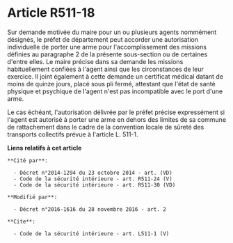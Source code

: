 # Article R511-18

Sur demande motivée du maire pour un ou plusieurs agents nommément désignés, le préfet de département peut accorder une
autorisation individuelle de porter une arme pour l'accomplissement des missions définies au paragraphe 2 de la présente
sous-section ou de certaines d'entre elles. Le maire précise dans sa demande les missions habituellement confiées à l'agent
ainsi que les circonstances de leur exercice. Il joint également à cette demande un certificat médical datant de moins de
quinze jours, placé sous pli fermé, attestant que l'état de santé physique et psychique de l'agent n'est pas incompatible
avec le port d'une arme. 

Le cas échéant, l'autorisation délivrée par le préfet précise expressément si l'agent est autorisé à porter une arme en
dehors des limites de sa commune de rattachement dans le cadre de la convention locale de sûreté des transports collectifs
prévue à l'article L. 511-1.

**Liens relatifs à cet article**

	**Cité par**:

	  - Décret n°2014-1294 du 23 octobre 2014 - art. (VD)
	  - Code de la sécurité intérieure - art. R511-24 (V)
	  - Code de la sécurité intérieure - art. R511-30 (VD)

	**Modifié par**:

	  - Décret n°2016-1616 du 28 novembre 2016 - art. 2

	**Cite**:

	  - Code de la sécurité intérieure - art. L511-1 (V)
